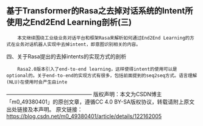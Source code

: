 ## 基于Transformer的Rasa之去掉对话系统的Intent所使用之End2End Learning剖析(三)

        本文继续围绕工业级业务对话平台和框架Rasa来解析如何通过End2End Learning的方式在业务对话机器人实现中去掉intent，即意图识别相关的内容。

四、关于Rasa提出的去掉intents的实现方式的剖析

        Rasa2.0版本引入了end-to-end learning，这样使得intent的使用可以是optional的。关于end-to-end的实现方式有很多，包括前面提到的seq2seq方式。语言理解(NLU)在使用时会产生由inte

————————————————
版权声明：本文为CSDN博主「m0_49380401」的原创文章，遵循CC 4.0 BY-SA版权协议，转载请附上原文出处链接及本声明。
原文链接：https://blog.csdn.net/m0_49380401/article/details/122162005
